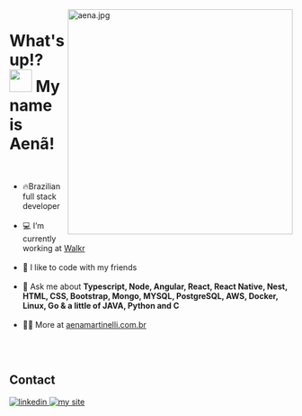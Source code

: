 <img align="right" width="400" src="https://raw.githubusercontent.com/gist/Aenewsss/8f3314fe6fac231c6b4c13d7763177aa/raw/094fbe211023a7e358a273a99e35f2a9a40eccd5/readmecard.svg" alt="aena.jpg"/>
 
<h1 align="left">What's up!? <img width="40" src="https://raw.githubusercontent.com/kaueMarques/kaueMarques/master/hi.gif" /> My name is Aenã!</h1>

<br />

<section>
  <ul>
   <li>🔥Brazilian full stack developer</li>
   <br />
   <li>💻 I’m currently working at <a target="_blank" href="https://walkr.app/">Walkr</a></li>
   <br />
   <li>🤝 I like to code with my friends</li>
   <br />
   <li>💬 Ask me about <strong> Typescript, Node, Angular, React, React Native, Nest, HTML, CSS, Bootstrap, Mongo, MYSQL, PostgreSQL, AWS, Docker, Linux, Go & a little     of JAVA, Python and C </strong></li>
   <br />
   <li>👨‍💻 More at <a target="_blank" href="https://aenamartinelli.com.br">aenamartinelli.com.br</a></li>
  </ul>
</section>

<br />
<br />

<section>
  <h2>Contact</h2>
  <a href="https://www.linkedin.com/in/aen%C3%A3-eloi-martinelli" target="_blank">
    <img src="https://img.shields.io/badge/aenamartinelli-0077B5?style=for-the-badge&logo=linkedin&logoColor=white" alt="linkedin">
  </a>
  <a href="https://aenamartinelli.com.br" target="_blank" >
    <img src="https://img.shields.io/badge/aenamartinelli-000000?style=for-the-badge&logo=About.me&logoColor=white" alt="my site">
  </a>
<!--   <a href="https://www.instagram.com/aenewsss/" target="_blank">
    <img src="https://img.shields.io/badge/aenewsss-E4405F?style=for-the-badge&logo=instagram&logoColor=white" alt="linkedin">
  </a> -->
</section>
